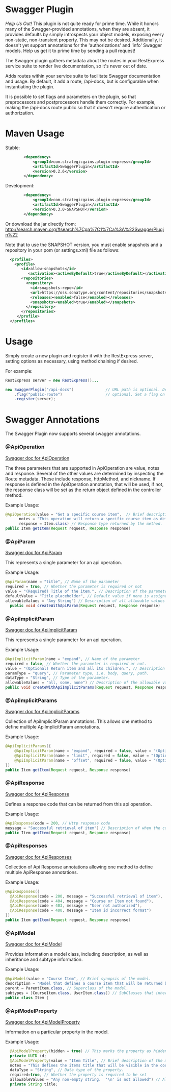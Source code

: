 Swagger Plugin
==============

*Help Us Out!* This plugin is not quite ready for prime time. While it honors many of the Swagger-provided annotations, when they are absent,
it provides defaults by simply introspects your object models, exposing every non-static, non-transient property.  This may not be desired.  Additionally, it doesn't
yet support annotations for the 'authorizations' and 'info' Swagger models.  Help us get it to prime time by sending a pull request!

The Swagger plugin gathers metadata about the routes in your RestExpress service suite
to render live documentation, so it's never out of date.

Adds routes within your service suite to facilitate Swagger documentation and usage.
By default, it add a route, /api-docs, but is configurable when instantiating the plugin.

It is possible to set flags and parameters on the plugin, so that preprocessors and postprocessors
handle them correctly.  For example, making the /api-docs route public so that it doesn't
require authentication or authorization.

Maven Usage
===========
Stable:
```xml
		<dependency>
			<groupId>com.strategicgains.plugin-express</groupId>
			<artifactId>SwaggerPlugin</artifactId>
			<version>0.2.6</version>
		</dependency>
```
Development:
```xml
		<dependency>
			<groupId>com.strategicgains.plugin-express</groupId>
			<artifactId>SwaggerPlugin</artifactId>
			<version>0.3.0-SNAPSHOT</version>
		</dependency>
```
Or download the jar directly from: 
http://search.maven.org/#search%7Cga%7C1%7Ca%3A%22SwaggerPlugin%22

Note that to use the SNAPSHOT version, you must enable snapshots and a repository in your pom (or settings.xml) file as follows:
```xml
  <profiles>
    <profile>
       <id>allow-snapshots</id>
          <activation><activeByDefault>true</activeByDefault></activation>
       <repositories>
         <repository>
           <id>snapshots-repo</id>
           <url>https://oss.sonatype.org/content/repositories/snapshots</url>
           <releases><enabled>false</enabled></releases>
           <snapshots><enabled>true</enabled></snapshots>
         </repository>
       </repositories>
     </profile>
  </profiles>
```

Usage
=====

Simply create a new plugin and register it with the RestExpress server, setting options
as necessary, using method chaining if desired.

For example:
```java
RestExpress server = new RestExpress()...

new SwaggerPlugin("/api-docs")				// URL path is optional. Defaults to '/api-docs'
	.flag("public-route")					// optional. Set a flag on the request for this route.
	.register(server);
```

Swagger Annotations
===================
The Swagger Plugin now supports several swagger annotations.

### @ApiOperation
[Swagger doc for ApiOperation](https://github.com/wordnik/swagger-core/blob/master/modules/swagger-annotations/src/main/java/com/wordnik/swagger/annotations/ApiOperation.java)

The three parameters that are supported in ApiOperation are value, notes and response.  Several of the other values are determined by inspecting the Route metadata.  These include response, httpMethod, and nickname.  If response is defined in the ApiOperation annotation, that will be used, if not, the response class will be set as the return object defined in the controller method.

Example Usage:
```java
@ApiOperation(value = "Get a specific course item",  // Brief description of the operation
      notes = "This operation will return a specific course item as defined in the route.", // Detailed description of the operation
      response = Item.class) // Response type returned by the method.
public Item getItem(Request request, Response response)
```

### @ApiParam
[Swagger doc for ApiParam](https://github.com/wordnik/swagger-core/blob/master/modules/swagger-annotations/src/main/java/com/wordnik/swagger/annotations/ApiParam.java)

This represents a single parameter for an api operation.

Example Usage:
```java
@ApiParam(name = "title", // Name of the parameter
required = true, // Whether the parameter is required or not
value = "(Required) Title of the item.", // Description of the parameter
defaultValue = "Title placeholder", // Default value if none is assigned.
allowableValues = "Any String") // Description of all allowable values for the parameter.
  public void createWithApiParam(Request request, Response response) 
```

### @ApiImplicitParam
[Swagger doc for ApiImplicitParam](https://github.com/wordnik/swagger-core/blob/master/modules/swagger-annotations/src/main/java/com/wordnik/swagger/annotations/ApiImplicitParam.java)

This represents a single parameter for an api operation.

Example Usage:
```java
@ApiImplicitParam(name = "expand", // Name of the parameter
required = false, // Whether the parameter is required or not.
value = "(Optional) Return item and all its children.", // Description of the parameter
paramType = "query", // Parameter type, i.e. body, query, path.
dataType = "String", // Type of the parameter.
allowableValues = "all, some, none") // Description of the allowable values.
public void createWithApiImplicitParams(Request request, Response response)
```

### @ApiImplicitParams
[Swagger doc for ApiImplicitParams](https://github.com/wordnik/swagger-core/blob/master/modules/swagger-annotations/src/main/java/com/wordnik/swagger/annotations/ApiImplicitParams.java)

Collection of ApiImplicitParam annotations.  This allows one method to define multiple ApiImplicitParam annotations.

Example Usage:
```java
@ApiImplicitParams({
    @ApiImplicitParam(name = "expand", required = false, value = "(Optional) Return item and all its children.", paramType = "query", dataType = "String", allowableValues = "items"),
    @ApiImplicitParam(name = "limit", required = false, value = "(Optional) Set the number of items returned from request.", paramType = "query", dataType = "Integer", allowableValues = "Any integer"),
    @ApiImplicitParam(name = "offset", required = false, value = "(Optional) Return the collection of items starting with the offset number.  The limit query param must also be set if offset is set.", paramType = "query", dataType = "Integer", allowableValues = "Any integer")
})
public Item getItem(Request request, Response response)
```

### @ApiResponse
[Swagger doc for ApiResponse](https://github.com/wordnik/swagger-core/blob/master/modules/swagger-annotations/src/main/java/com/wordnik/swagger/annotations/ApiResponse.java)

Defines a response code that can be returned from this api operation.

Example Usage:
```java
@ApiResponse(code = 200, // Http response code
message = "Successful retrieval of item") // Description of when the code is returned.
public Item getItem(Request request, Response response)
```

### @ApiResponses
[Swagger doc for ApiResponses](https://github.com/wordnik/swagger-core/blob/master/modules/swagger-annotations/src/main/java/com/wordnik/swagger/annotations/ApiResponses.java)

Collection of Api Response annotations allowing one method to define multiple ApiResponse annotations.

Example Usage:
```java
@ApiResponses({
  @ApiResponse(code = 200, message = "Successful retrieval of item"),
  @ApiResponse(code = 404, message = "Course or Item not found"),
  @ApiResponse(code = 403, message = "User not authorized"),
  @ApiResponse(code = 400, message = "Item id incorrect format")
})
public Item getItem(Request request, Response response)
```

### @ApiModel
[Swagger doc for ApiModel](https://github.com/wordnik/swagger-core/blob/master/modules/swagger-annotations/src/main/java/com/wordnik/swagger/annotations/ApiModel.java)

Provides information a model class, including description, as well as inheritance and subtype information.

Example Usage:
```java
@ApiModel(value = "Course Item", // Brief synopsis of the model.
description = "Model that defines a course item that will be returned back to the user.", // Detailed description of the class.
parent = ParentItem.class, // Superclass of the model.
subtypes = [CourseItem.class, UserItem.class]) // SubClasses that inherit this model.
public class Item {
```

### @ApiModelProperty
[Swagger doc for ApiModelProperty](https://github.com/wordnik/swagger-core/blob/master/modules/swagger-annotations/src/main/java/com/wordnik/swagger/annotations/ApiModelProperty.java)

Information on a particular property in the model.

Example Usage:
```java
  @ApiModelProperty(hidden = true) // This marks the property as hidden, and won't be visible in the documentation.
  private UUID id;
  @ApiModelProperty(value = "Item Title", // Brief description of the model property
  notes = "This defines the items title that will be visible in the course UI", // Detailed description of the property
  dataType = "String", // Data type of the property.
  required=true, // Whether the property is required to be set
  allowableValues = "Any non-empty string.  '\n' is not allowed") // Allowable values for the property
  private String title;
```

